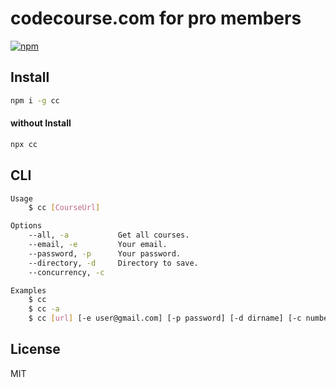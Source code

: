 # codecourse.com for pro members
[![npm](https://badgen.net/npm/v/ccdown)](https://www.npmjs.com/package/ccdown)

## Install
```sh
npm i -g cc
```

#### without Install
```sh
npx cc
```

## CLI
```sh
Usage
    $ cc [CourseUrl]

Options
    --all, -a           Get all courses.
    --email, -e         Your email.
    --password, -p      Your password.
    --directory, -d     Directory to save.
    --concurrency, -c

Examples
    $ cc
    $ cc -a
    $ cc [url] [-e user@gmail.com] [-p password] [-d dirname] [-c number]
```

## License
MIT
